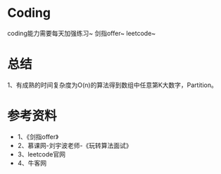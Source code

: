# Coding

coding能力需要每天加强练习~
剑指offer~
leetcode~

# 总结

1、有成熟的时间复杂度为O(n)的算法得到数组中任意第K大数字，Partition。

# 参考资料

* 1、《剑指offer》
* 2、慕课网-刘宇波老师-《玩转算法面试》
* 3、leetcode官网
* 4、牛客网



